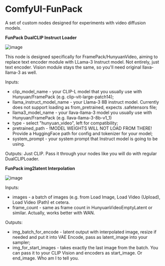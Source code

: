 # ComfyUI-FunPack
A set of custom nodes designed for experiments with video diffusion models.

**FunPack DualCLIP Instruct Loader**

![image](https://github.com/user-attachments/assets/915463ac-d6e3-4107-b73c-bc979032de88)


This node is designed specifically for FramePack/HunyuanVideo, aiming to replace text encoder module with LLama-3 Instruct model.
Not entirely, just text encoder. Vision module stays the same, so you'll need original llava-llama-3 as well.

Inputs:
- clip_model_name - your CLIP-L model that you usually use with Hunyuan/FramePack (e.g. clip-vit-large-patch14);
- llama_instruct_model_name - your Llama-3 8B instruct model. Currently does not support loading as from_pretrained, expects .safetensors file;
- llama3_model_name - your llava-llama-3 model you usually use with Hunyuan/FramePack (e.g. llava-llama-3-8b-v1_1)
- type - select "hunyuan_video", left for compatibility;
- pretrained_path - !MODEL WEIGHTS WILL NOT LOAD FROM THERE! Provide a HuggingFace path for config and tokenizer for your model;
- system_prompt - your system prompt that Instruct model is going to be using.

Outputs:
Just CLIP. Pass it through your nodes like you will do with regular DualCLIPLoader.

**FunPack img2latent Interpolation**

![image](https://github.com/user-attachments/assets/1f84d00b-e835-4b0a-96da-e8fb9a1c1366)


Inputs:
 - images - a batch of images (e.g. from Load Image, Load Video (Upload), Load Video (Path) et cetera.
 - frame_count - same as frame count in HunyuanVideoEmptyLatent or similar. Actually, works better with WAN.

Outputs:
- img_batch_for_encode - latent output with interpolated image, resize if needed and put it into VAE Encode, pass as latent_image into your sampler;
- img_for_start_images - takes exactly the last image from the batch. You can pass it to your CLIP Vision and encoders as start_image. Or end_image. Who am I to tell you.

